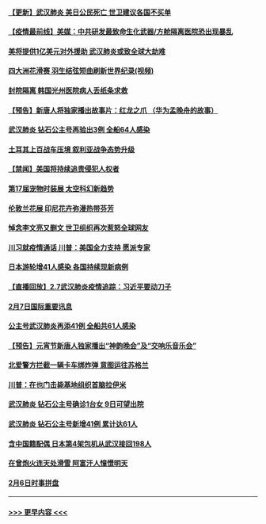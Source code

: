 #### [【更新】武汉肺炎 美日公民死亡 世卫建议各国不买单](../pages/prog202/a102770740.md?t=02082044) 
#### [【疫情最前线】美媒：中共研发最致命生化武器/方舱隔离医院恐出现暴乱](../pages/prog202/a102772439.md?t=02082044) 
#### [美将提供1亿美元对外援助 武汉肺炎或致全球大劫难](../pages/prog202/a102772361.md?t=02082044) 
#### [四大洲花滑赛 羽生结弦短曲刷新世界纪录(视频)](../pages/prog202/a102772341.md?t=02082044) 
#### [封院隔离 韩国光州医院病人丢纸条求救](../pages/prog202/a102772282.md?t=02082044) 
#### [【预告】新唐人将独家播出故事片：红龙之爪 （华为孟晚舟的故事）](../pages/prog202/a102767728.md?t=02082044) 
#### [武汉肺炎 钻石公主号再验出3例 全船64人感染](../pages/prog202/a102771726.md?t=02082044) 
#### [土耳其上百战车压境 叙利亚战争态势升级](../pages/prog202/a102772132.md?t=02082044) 
#### [【禁闻】美国将持续追责侵犯人权者](../pages/prog202/a102772042.md?t=02082044) 
#### [第17届宠物时装展 太空科幻新趋势](../pages/prog202/a102772033.md?t=02082044) 
#### [伦敦兰花展 印尼花卉弥漫热带芬芳](../pages/prog202/a102772026.md?t=02082044) 
#### [悼念李文亮又删文 世卫组织再次惹怒全球网友](../pages/prog202/a102771968.md?t=02082044) 
#### [川习就疫情通话 川普：美国全力支持 愿派专家](../pages/prog202/a102771930.md?t=02082044) 
#### [日本游轮增41人感染 各国持续现新病例](../pages/prog202/a102771912.md?t=02082044) 
#### [【直播回放】2.7武汉肺炎疫情追踪：习近平要动刀子](../pages/prog202/a102771649.md?t=02082044) 
#### [2月7日国际重要讯息](../pages/prog202/a102771747.md?t=02082044) 
#### [公主号武汉肺炎再添41例 全船共61人感染](../pages/prog202/a102771703.md?t=02082044) 
#### [【预告】元宵节新唐人独家播出“神韵晚会”及“交响乐音乐会”](../pages/prog202/a102767674.md?t=02082044) 
#### [北爱警方拦截一辆卡车绑炸弹 意图运往苏格兰](../pages/prog202/a102771609.md?t=02082044) 
#### [川普：在也门击毙基地组织首脑拉伊米](../pages/prog202/a102771528.md?t=02082044) 
#### [武汉肺炎 钻石公主号确诊1台女 9日可望出院](../pages/prog202/a102771518.md?t=02082044) 
#### [武汉肺炎 钻石公主号新增41例 累计达61人](../pages/prog202/a102771486.md?t=02082044) 
#### [含中国籍配偶 日本第4架包机从武汉接回198人](../pages/prog202/a102771472.md?t=02082044) 
#### [在曾炮火连天处滑雪 阿富汗人憧憬明天](../pages/prog202/a102771290.md?t=02082044) 
#### [2月6日时事拼盘](../pages/prog202/a102771225.md?t=02082044) 

----
#### [ >>> 更早内容 <<< ](../indexes/prog202-earlier.md)
